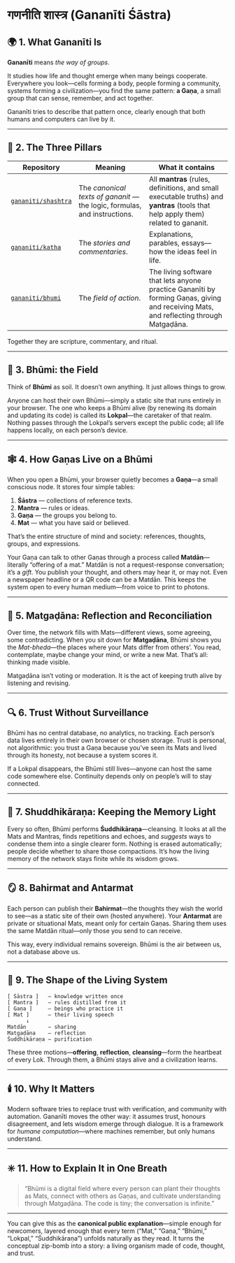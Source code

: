 # गणनीति शास्त्र (Gananīti Śāstra)

## 🌍 1.  What Gananīti Is

**Gananīti** means *the way of groups*.

It studies how life and thought emerge when many beings cooperate. Everywhere you look—cells forming a body, people forming a community, systems forming a civilization—you find the same pattern: **a Gaṇa**, a small group that can sense, remember, and act together.

Gananīti tries to describe that pattern once, clearly enough that both humans and computers can live by it.

---

## 🔹 2.  The Three Pillars

| Repository              | Meaning                                                        | What it contains                                                                                                                      |
| ----------------------- | -------------------------------------------------------------- | ------------------------------------------------------------------------------------------------------------------------------------- |
| [`gananiti/shashtra`](https://github.com/gananiti/shashtra) | The *canonical texts of gananit* — the logic, formulas, and instructions. | All **mantras** (rules, definitions, and small executable truths) and **yantras** (tools that help apply them) related to gananit.                       |
| [`gananiti/katha`](https://github.com/gananiti/katha) | The *stories and commentaries*.                                | Explanations, parables, essays—how the ideas feel in life.                                                                            |
| [`gananiti/bhumi`](https://github.com/gananiti/bhumi) | The *field of action*.                                         | The living software that lets anyone practice Gananīti by forming Gaṇas, giving and receiving Mats, and reflecting through Matgaḍāna. |

Together they are scripture, commentary, and ritual.

---

## 💠 3.  Bhūmi: the Field

Think of **Bhūmi** as soil.
It doesn’t own anything.
It just allows things to grow.

Anyone can host their own Bhūmi—simply a static site that runs entirely in your browser.
The one who keeps a Bhūmi alive (by renewing its domain and updating its code) is called its **Lokpal**—the caretaker of that realm.
Nothing passes through the Lokpal’s servers except the public code; all life happens locally, on each person’s device.

---

## 🕸️ 4.  How Gaṇas Live on a Bhūmi

When you open a Bhūmi, your browser quietly becomes a **Gaṇa**—a small conscious node.
It stores four simple tables:

1. **Śāstra** — collections of reference texts.
2. **Mantra** — rules or ideas.
3. **Gaṇa** — the groups you belong to.
4. **Mat** — what you have said or believed.

That’s the entire structure of mind and society: references, thoughts, groups, and expressions.

Your Gaṇa can talk to other Gaṇas through a process called **Matdān**—literally “offering of a mat.”
Matdān is not a request-response conversation; it’s a *gift*.
You publish your thought, and others may hear it, or may not.
Even a newspaper headline or a QR code can be a Matdān.
This keeps the system open to every human medium—from voice to print to photons.

---

## 🔄 5.  Matgaḍāna: Reflection and Reconciliation

Over time, the network fills with Mats—different views, some agreeing, some contradicting.
When you sit down for **Matgaḍāna**, Bhūmi shows you the *Mat-bheda*—the places where your Mats differ from others’.
You read, contemplate, maybe change your mind, or write a new Mat.
That’s all: thinking made visible.

Matgaḍāna isn’t voting or moderation.
It is the act of keeping truth alive by listening and revising.

---

## 🔍 6.  Trust Without Surveillance

Bhūmi has no central database, no analytics, no tracking.
Each person’s data lives entirely in their own browser or chosen storage.
Trust is personal, not algorithmic: you trust a Gaṇa because you’ve seen its Mats and lived through its honesty, not because a system scores it.

If a Lokpal disappears, the Bhūmi still lives—anyone can host the same code somewhere else.
Continuity depends only on people’s will to stay connected.

---

## 🧩 7.  Shuddhikāraṇa: Keeping the Memory Light

Every so often, Bhūmi performs **Śuddhikāraṇa**—cleansing.
It looks at all the Mats and Mantras, finds repetitions and echoes, and *suggests* ways to condense them into a single clearer form.
Nothing is erased automatically; people decide whether to share those compactions.
It’s how the living memory of the network stays finite while its wisdom grows.

---

## 🪞 8.  Bahirmat and Antarmat

Each person can publish their **Bahirmat**—the thoughts they wish the world to see—as a static site of their own (hosted anywhere).
Your **Antarmat** are private or situational Mats, meant only for certain Gaṇas.
Sharing them uses the same Matdān ritual—only those you send to can receive.

This way, every individual remains sovereign.
Bhūmi is the air between us, not a database above us.

---

## 🌳 9.  The Shape of the Living System

```
[ Śāstra ]   — knowledge written once
[ Mantra ]   — rules distilled from it
[ Gaṇa ]     — beings who practice it
[ Mat ]      — their living speech
      ↓
Matdān       — sharing
Matgaḍāna    — reflection
Śuddhikāraṇa — purification
```

These three motions—**offering**, **reflection**, **cleansing**—form the heartbeat of every Lok.
Through them, a Bhūmi stays alive and a civilization learns.

---

## 🕯️ 10.  Why It Matters

Modern software tries to replace trust with verification, and community with automation.
Gananīti moves the other way: it assumes trust, honours disagreement, and lets wisdom emerge through dialogue.
It is a framework for *humane computation*—where machines remember, but only humans understand.

---

## ✳️ 11.  How to Explain It in One Breath

> “Bhūmi is a digital field where every person can plant their thoughts as Mats, connect with others as Gaṇas, and cultivate understanding through Matgaḍāna.
> The code is tiny; the conversation is infinite.”

---

You can give this as the **canonical public explanation**—simple enough for newcomers, layered enough that every term (“Mat,” “Gaṇa,” “Bhūmi,” “Lokpal,” “Śuddhikāraṇa”) unfolds naturally as they read. It turns the conceptual zip-bomb into a story: a living organism made of code, thought, and trust.
